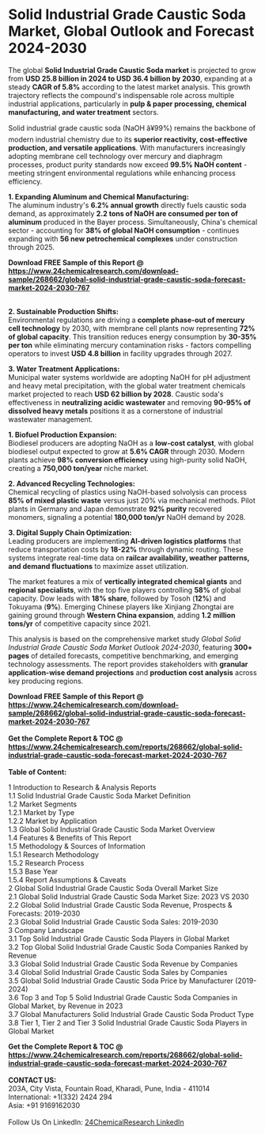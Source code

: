 <h1>Solid Industrial Grade Caustic Soda Market, Global Outlook and Forecast 2024-2030</h1><p>The global <strong>Solid Industrial Grade Caustic Soda market</strong> is projected to grow from <strong>USD 25.8 billion in 2024 to USD 36.4 billion by 2030</strong>, expanding at a steady <strong>CAGR of 5.8%</strong> according to the latest market analysis. This growth trajectory reflects the compound's indispensable role across multiple industrial applications, particularly in <strong>pulp &amp; paper processing, chemical manufacturing, and water treatment</strong> sectors.</p><p>Solid industrial grade caustic soda (NaOH â¥99%) remains the backbone of modern industrial chemistry due to its <strong>superior reactivity, cost-effective production, and versatile applications</strong>. With manufacturers increasingly adopting membrane cell technology over mercury and diaphragm processes, product purity standards now exceed <strong>99.5% NaOH content</strong> - meeting stringent environmental regulations while enhancing process efficiency.</p><p><strong>1. Expanding Aluminum and Chemical Manufacturing:</strong><br>
The aluminum industry's <strong>6.2% annual growth</strong> directly fuels caustic soda demand, as approximately <strong>2.2 tons of NaOH are consumed per ton of aluminum</strong> produced in the Bayer process. Simultaneously, China's chemical sector - accounting for <strong>38% of global NaOH consumption</strong> - continues expanding with <strong>56 new petrochemical complexes</strong> under construction through 2025.</p><div><b>Download FREE Sample of this Report @ 
            <a href="https://www.24chemicalresearch.com/download-sample/268662/global-solid-industrial-grade-caustic-soda-forecast-market-2024-2030-767">
            https://www.24chemicalresearch.com/download-sample/268662/global-solid-industrial-grade-caustic-soda-forecast-market-2024-2030-767</a></b></div><br><p><strong>2. Sustainable Production Shifts:</strong><br>
Environmental regulations are driving a <strong>complete phase-out of mercury cell technology</strong> by 2030, with membrane cell plants now representing <strong>72% of global capacity</strong>. This transition reduces energy consumption by <strong>30-35% per ton</strong> while eliminating mercury contamination risks - factors compelling operators to invest <strong>USD 4.8 billion</strong> in facility upgrades through 2027.</p><p><strong>3. Water Treatment Applications:</strong><br>
Municipal water systems worldwide are adopting NaOH for pH adjustment and heavy metal precipitation, with the global water treatment chemicals market projected to reach <strong>USD 62 billion by 2028</strong>. Caustic soda's effectiveness in <strong>neutralizing acidic wastewater</strong> and removing <strong>90-95% of dissolved heavy metals</strong> positions it as a cornerstone of industrial wastewater management.</p><p><strong>1. Biofuel Production Expansion:</strong><br>
Biodiesel producers are adopting NaOH as a <strong>low-cost catalyst</strong>, with global biodiesel output expected to grow at <strong>5.6% CAGR</strong> through 2030. Modern plants achieve <strong>98% conversion efficiency</strong> using high-purity solid NaOH, creating a <strong>750,000 ton/year</strong> niche market.</p><p><strong>2. Advanced Recycling Technologies:</strong><br>
Chemical recycling of plastics using NaOH-based solvolysis can process <strong>85% of mixed plastic waste</strong> versus just 20% via mechanical methods. Pilot plants in Germany and Japan demonstrate <strong>92% purity</strong> recovered monomers, signaling a potential <strong>180,000 ton/yr</strong> NaOH demand by 2028.</p><p><strong>3. Digital Supply Chain Optimization:</strong><br>
Leading producers are implementing <strong>AI-driven logistics platforms</strong> that reduce transportation costs by <strong>18-22%</strong> through dynamic routing. These systems integrate real-time data on <strong>railcar availability, weather patterns, and demand fluctuations</strong> to maximize asset utilization.</p><p>The market features a mix of <strong>vertically integrated chemical giants</strong> and <strong>regional specialists</strong>, with the top five players controlling <strong>58%</strong> of global capacity. Dow leads with <strong>18% share</strong>, followed by Tosoh (<strong>12%</strong>) and Tokuyama (<strong>9%</strong>). Emerging Chinese players like Xinjiang Zhongtai are gaining ground through <strong>Western China expansion</strong>, adding <strong>1.2 million tons/yr</strong> of competitive capacity since 2021.</p><p>This analysis is based on the comprehensive market study <em>Global Solid Industrial Grade Caustic Soda Market Outlook 2024-2030</em>, featuring <strong>300+ pages</strong> of detailed forecasts, competitive benchmarking, and emerging technology assessments. The report provides stakeholders with <strong>granular application-wise demand projections</strong> and <strong>production cost analysis</strong> across key producing regions.</p><div><b>Download FREE Sample of this Report @ 
            <a href="https://www.24chemicalresearch.com/download-sample/268662/global-solid-industrial-grade-caustic-soda-forecast-market-2024-2030-767">
            https://www.24chemicalresearch.com/download-sample/268662/global-solid-industrial-grade-caustic-soda-forecast-market-2024-2030-767</a></b></div><br><div><b>Get the Complete Report & TOC @ 
            <a href="https://www.24chemicalresearch.com/reports/268662/global-solid-industrial-grade-caustic-soda-forecast-market-2024-2030-767">
            https://www.24chemicalresearch.com/reports/268662/global-solid-industrial-grade-caustic-soda-forecast-market-2024-2030-767</a></b></div><br>
            <b>Table of Content:</b><p>1 Introduction to Research & Analysis Reports<br />
    1.1 Solid Industrial Grade Caustic Soda Market Definition<br />
    1.2 Market Segments<br />
        1.2.1 Market by Type<br />
        1.2.2 Market by Application<br />
    1.3 Global Solid Industrial Grade Caustic Soda Market Overview<br />
    1.4 Features & Benefits of This Report<br />
    1.5 Methodology & Sources of Information<br />
        1.5.1 Research Methodology<br />
        1.5.2 Research Process<br />
        1.5.3 Base Year<br />
        1.5.4 Report Assumptions & Caveats<br />
2 Global Solid Industrial Grade Caustic Soda Overall Market Size<br />
    2.1 Global Solid Industrial Grade Caustic Soda Market Size: 2023 VS 2030<br />
    2.2 Global Solid Industrial Grade Caustic Soda Revenue, Prospects & Forecasts: 2019-2030<br />
    2.3 Global Solid Industrial Grade Caustic Soda Sales: 2019-2030<br />
3 Company Landscape<br />
    3.1 Top Solid Industrial Grade Caustic Soda Players in Global Market<br />
    3.2 Top Global Solid Industrial Grade Caustic Soda Companies Ranked by Revenue<br />
    3.3 Global Solid Industrial Grade Caustic Soda Revenue by Companies<br />
    3.4 Global Solid Industrial Grade Caustic Soda Sales by Companies<br />
    3.5 Global Solid Industrial Grade Caustic Soda Price by Manufacturer (2019-2024)<br />
    3.6 Top 3 and Top 5 Solid Industrial Grade Caustic Soda Companies in Global Market, by Revenue in 2023<br />
    3.7 Global Manufacturers Solid Industrial Grade Caustic Soda Product Type<br />
    3.8 Tier 1, Tier 2 and Tier 3 Solid Industrial Grade Caustic Soda Players in Global Market<br />
    </p><div><b>Get the Complete Report & TOC @ 
            <a href="https://www.24chemicalresearch.com/reports/268662/global-solid-industrial-grade-caustic-soda-forecast-market-2024-2030-767">
            https://www.24chemicalresearch.com/reports/268662/global-solid-industrial-grade-caustic-soda-forecast-market-2024-2030-767</a></b></div><br><b>CONTACT US:</b><br>
            203A, City Vista, Fountain Road, Kharadi, Pune, India - 411014<br>
            International: +1(332) 2424 294<br>
            Asia: +91 9169162030 <br><br>
            Follow Us On LinkedIn: <a href="https://www.linkedin.com/company/24chemicalresearch/">24ChemicalResearch LinkedIn</a>